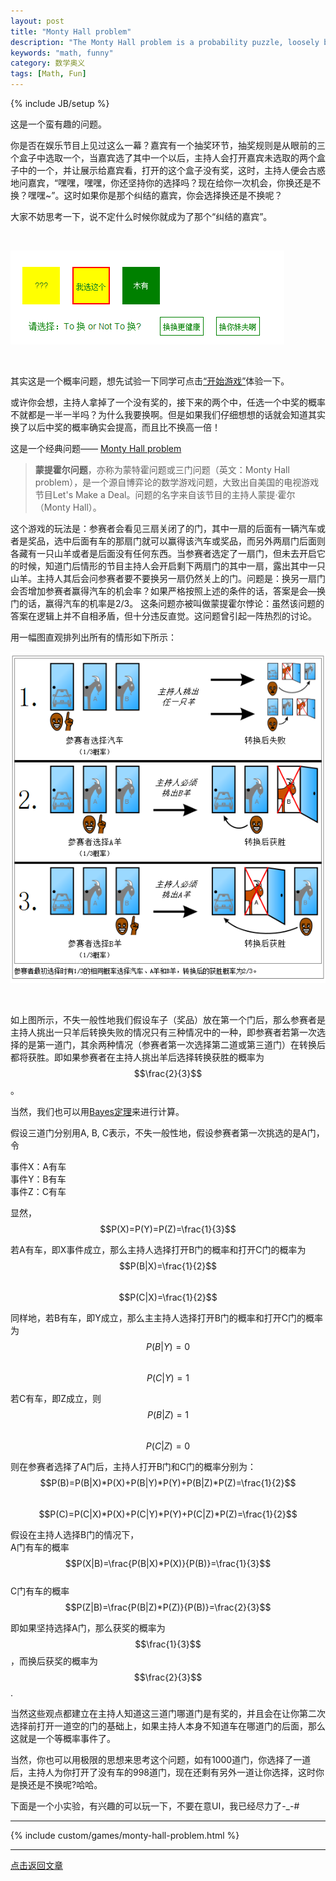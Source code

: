 ```yaml
---
layout: post
title: "Monty Hall problem"
description: "The Monty Hall problem is a probability puzzle, loosely based on the American television game show Let's Make a Deal and named after its original host, Monty Hall."
keywords: "math, funny"
category: 数学奥义
tags: [Math, Fun]
---
```

{% include JB/setup %}

<a name="top" id="top"></a>

这是一个蛮有趣的问题。

你是否在娱乐节目上见过这么一幕？嘉宾有一个抽奖环节，抽奖规则是从眼前的三个盒子中选取一个，当嘉宾选了其中一个以后，主持人会打开嘉宾未选取的两个盒子中的一个，并让展示给嘉宾看，打开的这个盒子没有奖，这时，主持人便会古惑地问嘉宾，“嘿嘿，嘿嘿，你还坚持你的选择吗？现在给你一次机会，你换还是不换？嘿嘿~”。这时如果你是那个纠结的嘉宾，你会选择换还是不换呢？

大家不妨思考一下，说不定什么时候你就成为了那个“纠结的嘉宾”。

<!-- more -->

<br/>

![MHprob](/assets/images/2013/10/MHprob.png "MHprob")

<br/>

其实这是一个概率问题，想先试验一下同学可点击<a href="#bottom">“开始游戏”</a>体验一下。

或许你会想，主持人拿掉了一个没有奖的，接下来的两个中，任选一个中奖的概率不就都是一半一半吗？为什么我要换啊。但是如果我们仔细想想的话就会知道其实换了以后中奖的概率确实会提高，而且比不换高一倍！

这是一个经典问题—— [Monty Hall problem](http://en.wikipedia.org/wiki/Monty_Hall_problem "Monty Hall problem") 

> **蒙提霍尔问题**，亦称为蒙特霍问题或三门问题（英文：Monty Hall problem），是一个源自博弈论的数学游戏问题，大致出自美国的电视游戏节目Let's Make a Deal。问题的名字来自该节目的主持人蒙提·霍尔（Monty Hall）。
> 
这个游戏的玩法是：参赛者会看见三扇关闭了的门，其中一扇的后面有一辆汽车或者是奖品，选中后面有车的那扇门就可以赢得该汽车或奖品，而另外两扇门后面则各藏有一只山羊或者是后面没有任何东西。当参赛者选定了一扇门，但未去开启它的时候，知道门后情形的节目主持人会开启剩下两扇门的其中一扇，露出其中一只山羊。主持人其后会问参赛者要不要换另一扇仍然关上的门。问题是：换另一扇门会否增加参赛者赢得汽车的机会率？如果严格按照上述的条件的话，答案是会—换门的话，赢得汽车的机率是2/3。
这条问题亦被叫做蒙提霍尔悖论：虽然该问题的答案在逻辑上并不自相矛盾，但十分违反直觉。这问题曾引起一阵热烈的讨论。

用一幅图直观排列出所有的情形如下所示：

![MontyCars](/assets/images/2013/10/Monty_Cars.png "Monty_Cars")

<br/>

如上图所示，不失一般性地我们假设车子（奖品）放在第一个门后，那么参赛者是主持人挑出一只羊后转换失败的情况只有三种情况中的一种，即参赛者若第一次选择的是第一道门，其余两种情况（参赛者第一次选择第二道或第三道门）在转换后都将获胜。即如果参赛者在主持人挑出羊后选择转换获胜的概率为$$\frac{2}{3}$$。

当然，我们也可以用[Bayes定理](http://en.wikipedia.org/wiki/Bayes'_theorem)来进行计算。

假设三道门分别用A, B, C表示，不失一般性地，假设参赛者第一次挑选的是A门，令

事件X：A有车  
事件Y：B有车  
事件Z：C有车

显然，$$P(X)=P(Y)=P(Z)=\frac{1}{3}$$

若A有车，即X事件成立，那么主持人选择打开B门的概率和打开C门的概率为  
$$P(B|X)=\frac{1}{2}$$   
$$P(C|X)=\frac{1}{2}$$

同样地，若B有车，即Y成立，那么主主持人选择打开B门的概率和打开C门的概率为  
$$P(B|Y)=0$$  
$$P(C|Y)=1$$

若C有车，即Z成立，则  
$$P(B|Z)=1$$  
$$P(C|Z)=0$$

则在参赛者选择了A门后，主持人打开B门和C门的概率分别为：   
$$P(B)=P(B|X)*P(X)+P(B|Y)*P(Y)+P(B|Z)*P(Z)=\frac{1}{2}$$  
$$P(C)=P(C|X)*P(X)+P(C|Y)*P(Y)+P(C|Z)*P(Z)=\frac{1}{2}$$

假设在主持人选择B门的情况下，  
A门有车的概率  
$$P(X|B)=\frac{P(B|X)*P(X)}{P(B)}=\frac{1}{3}$$  
C门有车的概率  
$$P(Z|B)=\frac{P(B|Z)*P(Z)}{P(B)}=\frac{2}{3}$$

即如果坚持选择A门，那么获奖的概率为$$\frac{1}{3}$$，而换后获奖的概率为$$\frac{2}{3}$$.

当然这些观点都建立在主持人知道这三道门哪道门是有奖的，并且会在让你第二次选择前打开一道空的门的基础上，如果主持人本身不知道车在哪道门的后面，那么这就是一个等概率事件了。

当然，你也可以用极限的思想来思考这个问题，如有1000道门，你选择了一道后，主持人为你打开了没有车的998道门，现在还剩有另外一道让你选择，这时你是换还是不换呢?哈哈。

下面是一个小实验，有兴趣的可以玩一下，不要在意UI，我已经尽力了-_-#

********

<a name="bottom" id="bottom"></a>

{% include custom/games/monty-hall-problem.html %}

********

<a href="#top" id="top">点击返回文章</a>
